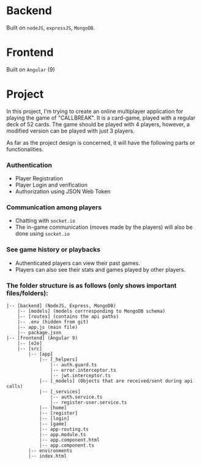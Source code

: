 # Backend
Built on `nodeJS`, `expressJS`, `MongoDB`.

# Frontend
Built on `Angular` (9)

# Project
In this project, I'm trying to create an online multiplayer application for playing the game of "CALLBREAK". It is a card-game, played with a regular deck of 52 cards. The game should be played with 4 players, however, a modified version can be played with just 3 players.

As far as the project design is concerned, it will have the following parts or functionalities.

### Authentication 
*   Player Registration 
*   Player Login and verification
*   Authorization using JSON Web Token

### Communication among players
*   Chatting with `socket.io`
*   The in-game communication (moves made by the players) will also be done using `socket.io`

### See game history or playbacks
* Authenticated players can view their past games.
* Players can also see their stats and games played by other players.

### The folder structure is as follows (only shows important files/folders):

```
|-- [backend] (NodeJS, Express, MongoDB)
    |-- [models] (models corrresponding to MongoDB schema)
    |-- [routes] (contains the api paths)
    |-- .env (hidden from git)
    |-- app.js (main file)
    |-- package.json
|-- [frontend] (Angular 9)
    |-- [e2e]
    |-- [src]
        |-- [app]
            |-- [_helpers]
                |-- auth.guard.ts
                |-- error.interceptor.ts
                |-- jwt.interceptor.ts
            |-- [_models] (Objects that are received/sent during api calls)
            |-- [_services]
                |-- auth.service.ts
                |-- register-user.service.ts
            |-- [home]
            |-- [register]
            |-- [login]
            |-- [game]
            |-- app-routing.ts
            |-- app.module.ts
            |-- app.component.html
            |-- app.component.ts
        |-- environments
        |-- index.html
```